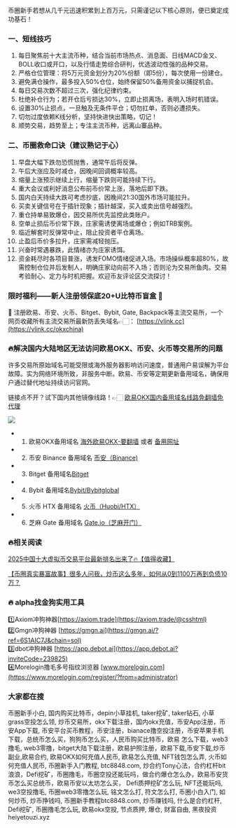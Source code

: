 币圈新手若想从几千元迅速积累到上百万元，只需谨记以下核心原则，便已奠定成功基石！

### 一、短线技巧
1.  每日聚焦前十大主流币种，结合当前市场热点、消息面、日线MACD金叉、BOLL收口或开口，以及行情走势综合研判，优选波动性强的品种交易。
2.  严格仓位管理：将5万元资金划分为20%份额（即5份），每次使用一份建仓。
3.  避免满仓操作，最多投入50%仓位，始终保留50%备用资金以捕捉机会。
4.  每日交易次数不超过三次，强化纪律约束。
5.  杜绝补仓行为；若开仓后亏损达30%，立即止损离场，表明入场时机错误。
6.  设置30%止损点，一旦触及无条件平仓；切勿扛单，否则必遭损失。
7.  切勿过度依赖K线分析，坚持快进快出策略，切记！
8.  顺势交易，趋势至上；专注主流币种，远离山寨品种。

### 二、币圈救命口诀（建议熟记于心）
1.  早盘大幅下跌勿恐慌抛售，通常午后将反弹。
2.  午后大涨应及时减仓，因晚间回调概率较高。
3.  缩量上涨预示继续上行，缩量下跌则可能持续下行。
4.  重大会议或利好消息公布前币价常上涨，落地后即下跌。
5.  国内白天持续大跌可考虑抄底，因晚间21:30国外市场可能拉升。
6.  买卖关键信号在于插针现象；插针越深，买入或卖出信号越强烈。
7.  重仓持单易致爆仓，因交易所优先监控此类账户。
8.  空单止损后币价常下跌，庄家需诱使离场或爆仓；例如TRB案例。
9.  临近解套时反弹常中止，阻止投资者平仓离场。
10. 止盈后币价多拉升，庄家需减轻抛压。
11. 兴奋时常遇暴跌，此情绪亦为庄家诱饵。
12. 资金耗尽时各项目普涨，诱发FOMO情绪促进入场。市场操纵概率超80%，故需控制仓位并后发制人，明确庄家动向前不入场；否则沦为交易所鱼肉。交易考验耐心、定力与时机把握。欢迎币友评论区交流探讨！

### 限时福利——新人注册领保底20+U比特币盲盒 🎁
🎁 注册欧易、币安、火币、Bitget、Bybit, Gate, Backpack等主流交易所，一个网页收藏所有主流交易所最新防丢失域名👉🏻： [https://vlink.cc](https://vlink.cc/okxchina)

### 🔥解决国内大陆地区无法访问欧易OKX、币安、火币等交易所的问题
许多交易所原始域名可能受限或海外服务器影响访问速度，普通用户易误解为平台故障。实为网络环境所致，非服务中断。欧易、币安等定期更新备用域名，确保用户通过替代地址持续访问官网。

链接点不开？试下国内其他镜像线路！👉🏻 [欧易OKX国内备用域名线路免翻墙免代理](https://vlink.cc/okxcn)

[![](https://307e939.webp.li/20250812124552161.png)](https://vlink.cc/okxcn)

- 1. 欧易OKX备用域名 [海外欧易OKX-要翻墙](https://www.okx.com/join/18639032) 或者 [备用网址](https://www.oucnyi.net/zh-hans/join/18639032) 
- 2. 币安 Binance 备用域名 [币安（Binance)](https://accounts.binance.com/zh-CN/register?ref=36457687)
- 3. Bitget 备用域名[Bitget](https://www.bitget.com/zh-CN/referral/register?from=referral&clacCode=VRNEYUTR)
- 4. Bybit 备用域名[Bybit/Bybitglobal](https://www.bybitglobal.com/zh-MY/invite/?ref=VMKORMM)
- 5. 火币 HTX 备用域名 [火币（Huobi/HTX）](https://www.htx.com/invite/zh-cn/1f?invite_code=whf45223)
- 6. 芝麻 Gate 备用域名 [Gate.io（芝麻开门）](https://www.gate.io/zh/signup?ref_type=103&ref=A1ERAQ)

### 🔥相关阅读
[2025中国十大虚拟币交易平台最新排名出来了🔥【值得收藏】](https://btc8848.com/top-10-exchanges/)

[【币圈真实暴富故事】很多人问我，炒币这么多年，如何从0到1100万再到负债10万？](https://heiyetouzi.xyz/biquanstory001/)

### 🔥 alpha找金狗实用工具
1️⃣Axiom冲狗神器[https://axiom.trade](https://axiom.trade/@csshtml)  
2️⃣Gmgn冲狗神器 [https://gmgn.ai](https://gmgn.ai/?ref=6S1AIC7J&chain=sol)  
3️⃣dbot冲狗神器 [https://app.debot.ai](https://app.debot.ai?inviteCode=239825)  
4️⃣Morelogin撸毛多号指纹浏览器 [www.morelogin.com](https://www.morelogin.com/register/?from=administrator)  

### 大家都在搜
币圈新手小白, 国内购买比特币，depin小草挂机, taker挖矿, taker钻石, 小草grass空投怎么领, 炒币交易所，okx下载注册，国内okx充值，币安App注册，币安App下载, 币安平台买币教程，币安注册，bianace撸空投注册，币安苹果手机下载，总统币怎么买，狗狗币怎么买，人民币购买比特币，欧易 怎么下载，web3撸毛, web3零撸，bitget大陆下载注册，欧易护照注册，欧易下载,币安下载,炒币副业,欧易合约, 欧易OKX如何充值人民币, 欧易怎么充值, NFT钱包怎么弄, 火币如何充值人民币, 币圈新手入门教程, btc8848.com, 炒合约Tony心法，合约杠杆bit浪浪，Defi挖矿，币圈撸毛，币圈空投还能玩吗，做合约爆仓怎么办，欧易币安货币怎么买总统币，欧易币安以太坊怎么买， Defi质押挖矿怎么玩, NFT还能玩吗, we3空投撸毛, 币圈web3零撸怎么玩, 铭文怎么打, 符文怎么打, 币圈小白入门, 如何炒币, 炒币挣钱吗, 币圈新手教程btc8848.com, 炒币赚钱吗, 什么是合约杠杆, Defi挖矿, 币圈撸毛怎么玩, 欧易okx空投, 节点质押, 爆仓, 财富自由, 黑夜投资heiyetouzi.xyz
